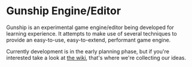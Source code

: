Gunship Engine/Editor
=====================

Gunship is an experimental game engine/editor being developed for learning experience. It attempts to make use of several techniques to provide an easy-to-use, easy-to-extend, performant game engine.

Currently development is in the early planning phase, but if you're interested take a look at [the wiki](https://github.com/excaliburHisSheath/OpenGDK/wiki), that's where we're collecting our ideas.
